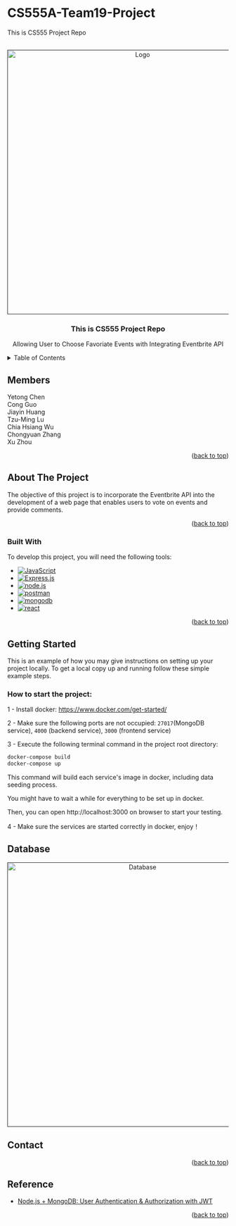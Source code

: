 # CS555A-Team19-Project

This is CS555 Project Repo

<a name="readme-top"></a>

<br />
<div align="center">
  <a href="">
    <img src="logo.png" alt="Logo" width="600" >
  </a>

  <h3 align="center">This is CS555 Project Repo</h3>

  <p align="center">
    Allowing User to Choose Favoriate Events with Integrating Eventbrite API
    <br />
  </p>
</div>

<!-- TABLE OF CONTENTS -->
<details>
  <summary>Table of Contents</summary>
  <ol>
    <li><a href="#members">Members</li>
    <li>
      <a href="#about-the-project">About The Project</a>
      <ul>
        <li><a href="#built-with">Built With</a></li>
      </ul>
    </li>
    <li>
      <a href="#getting-started">Getting Started</a>
      <ul>
        <li><a href="#prerequisites">Prerequisites</a></li>
        <li><a href="#installation">Installation</a></li>
      </ul>
    </li>
    <li><a href="#usage">Usage</a></li>
    <li><a href="#database">Database</a></li>
    <li><a href="#contact">Contact</a></li>
    <li><a href="#reference">Reference</a></li>
  </ol>
</details>

<!-- Members -->

## Members

<div align="left">
Yetong Chen <br/>Cong Guo<br/>Jiayin Huang<br/>Tzu-Ming Lu<br/>Chia Hsiang Wu<br/>Chongyuan Zhang<br/> Xu Zhou
</div>

<p align="right">(<a href="#readme-top">back to top</a>)</p>

<!-- ABOUT THE PROJECT -->

## About The Project

<div align="center">
<!-- <img src="https://github.com/tzuminglu/2FA-with-email/blob/main/example.jpeg" width="320"> -->
</div>
The objective of this project is to incorporate the Eventbrite API into the development of a web page that enables users to vote on events and provide comments.

<p align="right">(<a href="#readme-top">back to top</a>)</p>

### Built With

To develop this project, you will need the following tools:

- [![JavaScript][JavaScript-img]][JavaScript-url]
- [![Express.js][Express.js-img]][Express.js-url]
- [![node.js][node.js-img]][node.js-url]
- [![postman][postman-img]][postman-url]
- [![mongodb][mongodb-img]][mongodb-url]
- [![react][react-img]][react-url]
<!-- - [![mongodb][mongodb-img]][mongodb-url]
- [Google Authenticator](https://play.google.com/store/apps/details?id=com.google.android.apps.authenticator2&hl=en_US)
- [Mircosoft Authenticator](https://play.google.com/store/apps/details?id=com.azure.authenticator&hl=en_US) -->

<p align="right">(<a href="#readme-top">back to top</a>)</p>

## Getting Started

This is an example of how you may give instructions on setting up your project locally.
To get a local copy up and running follow these simple example steps.

### How to start the project:

1 - Install docker:  https://www.docker.com/get-started/

2 - Make sure the following ports are not occupied: `27017`(MongoDB service), `4000` (backend service), `3000` (frontend service)

3 - Execute the following terminal command in the project root directory: 

```bash
docker-compose build
docker-compose up
```

  This command will build each service's image in docker, including data seeding process.
   
  You might have to wait a while for everything to be set up in docker. 
    
  Then, you can open http://localhost:3000 on browser to start your testing.

4 - Make sure the services are started correctly in docker, enjoy！

<!--
### Prerequisites

1. Open your terminal, enter the command below, and choose a folder in which to clone the repository.
   ```sh
   git clone https://github.com/yetongchen/CS555A-Team19-Project.git
   ```
2. Install MongoDB

3. Open two terminals: one for hosting the data service and the other for hosting the React service.

### Run data service

1. Go to the data-service directory
    ```sh
      cd data-service
    ```
2. Run below code in terminal to install NPM packages
    ```sh
      npm install
    ```
3. Run below code in terminal
    ```sh
      npm start
    ```
4. Run below code in terminal
    ```sh
      pip install -r requirements.txt
    ```
<p align="right">(<a href="#readme-top">back to top</a>)</p>

### Run react service

1. Go to the data-service directory
    ```sh
      cd react-service
    ```
2. Run below code in terminal to install NPM packages
    ```sh
      npm install
    ```
3. Run below code in terminal
    ```sh
      npm start
    ```
<p align="right">(<a href="#readme-top">back to top</a>)</p>

-->
<!-- USAGE EXAMPLES -->




<!-- Mastering this application becomes achievable by following the steps outlined below

1. Prepare two email addresses: one for the sender and another for the receiver. Create an .env file in the root directory. In this file, you need to include GMAIL_USER (your sender email address) and GMAIL_PASS (16-digit password) for this email address. You can follow this [reference](https://israynotarray.com/nodejs/20230722/1626712457/) to generate a new 16-digit password.

2. Run npm start in terminal

   ```sh
   npm run start
   ```

3. Open Mongodb and postman. And type in user information in the postman to register a new user. (Note: If you enter a non-existent email, you will not be able to receive the email.)
 <div align="center">
  <img src="https://github.com/tzuminglu/2FA-with-email/blob/main/register.png" width="800">
</div>

4. Verify if MongoDB stores your data. (Note: You can download MongoDB Compass to visualize the database.)
 <div align="center">
  <img src="https://github.com/tzuminglu/2FA-with-email/blob/main/mongodb.png" width="600">
</div>
5. After completing the aforementioned steps, the recipient's email will receive a message containing a QR code. Using a mobile phone, you can download either Google Authenticator or Microsoft Authenticator to scan the code. The application will then generate a token every 30 seconds. Users are required to input this token in the login interface to access their accounts.
<div></div>
6. Open Postman and send a request to test the validity of the token.
 <div align="center">
  <img src="https://github.com/tzuminglu/2FA-with-email/blob/main/login.png" width="800">
</div>

 -->

<!-- Database -->

## Database

<div align="center">
  <a href="">
    <img src="database.png" alt="Database" width="600" >
  </a>
</div>

<!-- CONTACT -->

## Contact

<p align="right">(<a href="#readme-top">back to top</a>)</p>

## Reference

- [Node.js + MongoDB: User Authentication & Authorization with JWT](https://www.bezkoder.com/node-js-mongodb-auth-jwt/)

<p align="right">(<a href="#readme-top">back to top</a>)</p>

<!-- MARKDOWN LINKS & IMAGES -->

[JavaScript-url]: https://developer.mozilla.org/en-US/docs/Web/JavaScript
[JavaScript-img]: https://img.shields.io/badge/logo-javascript-blue?logo=javascript
[Express.js-url]: https://expressjs.com/
[Express.js-img]: https://img.shields.io/badge/Express.js-404D59?style=for-the-badge
[node.js-url]: https://nodejs.org/en
[node.js-img]: https://img.shields.io/badge/Node.js-43853D?style=for-the-badge&logo=node.js&logoColor=white
[postman-url]: https://www.postman.com/
[postman-img]: https://img.shields.io/badge/Postman-FF6C37?style=for-the-badge&logo=postman&logoColor=white
[mongodb-url]: https://www.mongodb.com/zh-cn
[mongodb-img]: https://img.shields.io/badge/MongoDB-%234ea94b.svg?style=for-the-badge&logo=mongodb&logoColor=white
[react-url]: https://react.dev/
[react-img]: https://img.shields.io/badge/react-%2320232a.svg?style=for-the-badge&logo=react&logoColor=%2361DAFB
